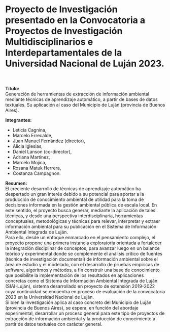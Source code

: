 # Proyecto de Investigación presentado en la Convocatoria a Proyectos de Investigación Multidisciplinarios e Interdepartamentales de la Universidad Nacional de Luján 2023. <br /> <br />

__Título:__ <br />
Generación de herramientas de extracción de información ambiental mediante técnicas de aprendizaje automático, a partir de bases de datos textuales. Su aplicación al caso del Municipio de Luján (provincia de Buenos Aires).


__Integrantes:__ <br />
- Leticia Cagnina,
- Marcelo Errecalde,
- Juan Manuel Fernández (director),
- Alicia Iglesias,
- Daniel Lanson (co-director),
- Adriana Martinez,
- Marcelo Mojica,
- Rosana Matuk Herrera,
- Costanza Campagnon.

__Resumen:__ <br />
El creciente desarrollo de técnicas de aprendizaje automático ha despertado un gran interés debido a su potencial para aportar a la producción de conocimiento ambiental de utilidad para la toma de decisiones informada en la gestión ambiental pública de escala local. En este sentido, el proyecto busca generar, mediante la aplicación de tales técnicas, y desde una perspectiva interdisciplinaria, herramientas conceptuales, metodológicas y técnicas para relevar, interpretar y extraer información ambiental para su publicación en el Sistema de Información Ambiental Integrada de Luján. <br />
Para ello, desde un enfoque enmarcado en el pensamiento complejo, el proyecto propone una primera instancia exploratoria orientada a fortalecer la integración disciplinar de conceptos, para avanzar luego en un balance teórico y experimental donde se complemente el análisis crítico de fuentes (técnica de investigación documental) de información ambiental sobre el área de estudio y el modelado, con el desarrollo de pruebas empíricas de software, algoritmos y métodos, a fin construir una base de conocimiento que posibilite la implementación de los resultados en aplicaciones concretas como el Sistema de Información Ambiental Integrada de Luján (SIAI-Luján), sistema desarrollado en proyecto de extensión 2019-2022 cuya continuidad se encuentra en proceso de evaluación de la convocatoria 2023 en la Universidad Nacional de Luján. <br />
Si bien la investigación aplica al caso concreto del Municipio de Luján (provincia de Buenos Aires), se espera, en función del abordaje experimental, desarrollar un proceso general para este tipo de proyectos de extracción de información ambiental y la producción de conocimiento a partir de datos textuales con carácter general.

